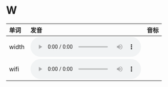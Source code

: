 
# W

| 单词  | 发音 | 音标 |
| :-- | :-- | :-- |
| width | <audio :src="$withBase('/audio/width.mp3')" controls="controls" controlslist="nodownload"></audio> |  |
| wifi | <audio :src="$withBase('/audio/wifi.mp3')" controls="controls" controlslist="nodownload"></audio> |  |
